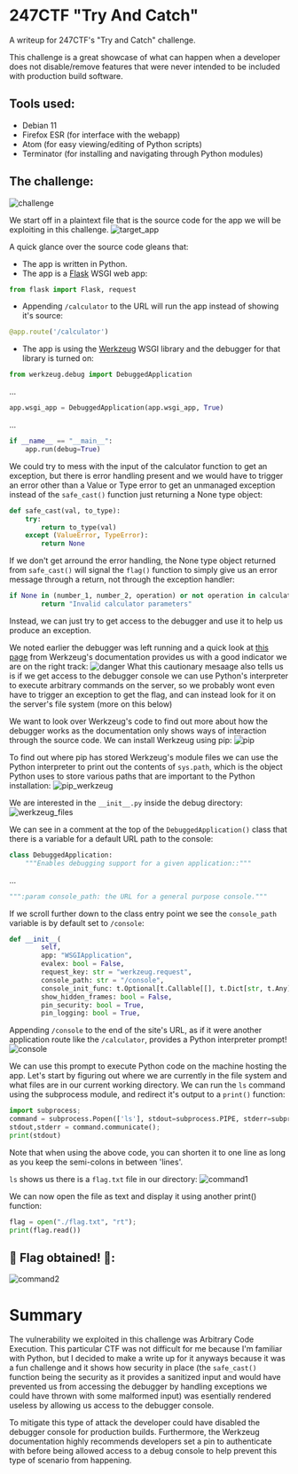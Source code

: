 # 247CTF "Try And Catch"
A writeup for 247CTF's "Try and Catch" challenge.

This challenge is a great showcase of what can happen when a developer does not disable/remove features that were never intended to be included with production build software.

## Tools used:
- Debian 11
- Firefox ESR (for interface with the webapp)
- Atom (for easy viewing/editing of Python scripts)
- Terminator (for installing and navigating through Python modules)

## The challenge:

![challenge](https://user-images.githubusercontent.com/92492482/190871980-0840a1a9-b7f3-488b-9970-892196535845.png)

We start off in a plaintext file that is the source code for the app we will be exploiting in this challenge.
![target_app](https://user-images.githubusercontent.com/92492482/190872004-3be6a474-0c78-47e0-b9c4-ad15ed88f89f.png)

A quick glance over the source code gleans that:
- The app is written in Python.
- The app is a [Flask](https://pythonbasics.org/what-is-flask-python/) WSGI web app:
```python
from flask import Flask, request
```
- Appending `/calculator` to the URL will run the app instead of showing it's source:
```python
@app.route('/calculator')
```
- The app is using the [Werkzeug](https://werkzeug.palletsprojects.com/en/2.2.x/) WSGI library and the debugger for that library is turned on:
```python
from werkzeug.debug import DebuggedApplication
```
...
```python
app.wsgi_app = DebuggedApplication(app.wsgi_app, True)
```
...
```python
if __name__ == "__main__":
    app.run(debug=True)
```

We could try to mess with the input of the calculator function to get an exception, but there is error handling present and we would have to trigger an error other than a Value or Type error to get an unmanaged exception instead of the `safe_cast()` function just returning a None type object:
```python
def safe_cast(val, to_type):
    try:
        return to_type(val)
    except (ValueError, TypeError):
        return None
```

If we don't get arround the error handling, the None type object returned from `safe_cast()` will signal the `flag()` function to simply give us an error message through a return, not through the exception handler:
```python
if None in (number_1, number_2, operation) or not operation in calculate:
        return "Invalid calculator parameters"
```

Instead, we can just try to get access to the debugger and use it to help us produce an exception.

We noted earlier the debugger was left running and a quick look at [this page](https://werkzeug.palletsprojects.com/en/2.2.x/debug/) from Werkzeug's documentation provides us with a good indicator we are on the right track:
![danger](https://user-images.githubusercontent.com/92492482/190875292-d2df541b-c99b-4b10-9db1-52c3feeb6241.png)
What this cautionary mesaage also tells us is if we get access to the debugger console we can use Python's interpreter to execute arbitrary commands on the server, so we probably wont even have to trigger an exception to get the flag, and can instead look for it on the server's file system (more on this below)

We want to look over Werkzeug's code to find out more about how the debugger works as the documentation only shows ways of interaction through the source code.
We can install Werkzeug using pip:
![pip](https://user-images.githubusercontent.com/92492482/190876152-d410d797-45e5-4aa1-842f-06c416d9cf11.png)

To find out where pip has stored Werkzeug's module files we can use the Python interpreter to print out the contents of `sys.path`, which is the object Python uses to store various paths that are important to the Python installation:
![pip_werkzeug](https://user-images.githubusercontent.com/92492482/190876534-1ced9e2c-48d7-4103-aa0d-9af12cc12915.png)

We are interested in the `__init__.py` inside the debug directory:
![werkzeug_files](https://user-images.githubusercontent.com/92492482/190876779-9506f38d-f7d6-497f-a801-7e460a86e375.png)

We can see in a comment at the top of the `DebuggedApplication()` class that there is a variable for a default URL path to the console:
```python
class DebuggedApplication:
    """Enables debugging support for a given application::"""
```
...
```python
""":param console_path: the URL for a general purpose console."""
```

If we scroll further down to the class entry point we see the `console_path` variable is by default set to `/console`:
```python
def __init__(
        self,
        app: "WSGIApplication",
        evalex: bool = False,
        request_key: str = "werkzeug.request",
        console_path: str = "/console",
        console_init_func: t.Optional[t.Callable[[], t.Dict[str, t.Any]]] = None,
        show_hidden_frames: bool = False,
        pin_security: bool = True,
        pin_logging: bool = True,
```

Appending `/console` to the end of the site's URL, as if it were another application route like the `/calculator`, provides a Python interpreter prompt!
![console](https://user-images.githubusercontent.com/92492482/190878137-886d4835-8b51-4334-a8fd-c5c917657787.png)

We can use this prompt to execute Python code on the machine hosting the app.
Let's start by figuring out where we are currently in the file system and what files are in our current working directory.
We can run the `ls` command using the subprocess module, and redirect it's output to a `print()` function:
```python
import subprocess;
command = subprocess.Popen(['ls'], stdout=subprocess.PIPE, stderr=subprocess.STDOUT);
stdout,stderr = command.communicate();
print(stdout)
```

Note that when using the above code, you can shorten it to one line as long as you keep the semi-colons in between 'lines'.

`ls` shows us there is a `flag.txt` file in our directory:
![command1](https://user-images.githubusercontent.com/92492482/190877913-ddaae118-67c9-4e12-bfc1-46df689bb660.png)


We can now open the file as text and display it using another print() function:
```python
flag = open("./flag.txt", "rt");
print(flag.read())
```

## 🥳 Flag obtained! 🎉: 
![command2](https://user-images.githubusercontent.com/92492482/190878136-996a361d-8c56-4edf-8843-d8b8233c5964.png)

# Summary
The vulnerability we exploited in this challenge was Arbitrary Code Execution. This particular CTF was not difficult for me because I'm familiar with Python, but I decided to make a write up for it anyways because it was a fun challenge and it shows how security in place (the `safe_cast()` function being the security as it provides a sanitized input and would have prevented us from accessing the debugger by handling exceptions we could have thrown with some malformed input) was esentially rendered useless by allowing us access to the debugger console.

To mitigate this type of attack the developer could have disabled the debugger console for production builds.
Furthermore, the Werkzeug documentation highly recommends developers set a pin to authenticate with before being allowed access to a debug console to help prevent this type of scenario from happening.
